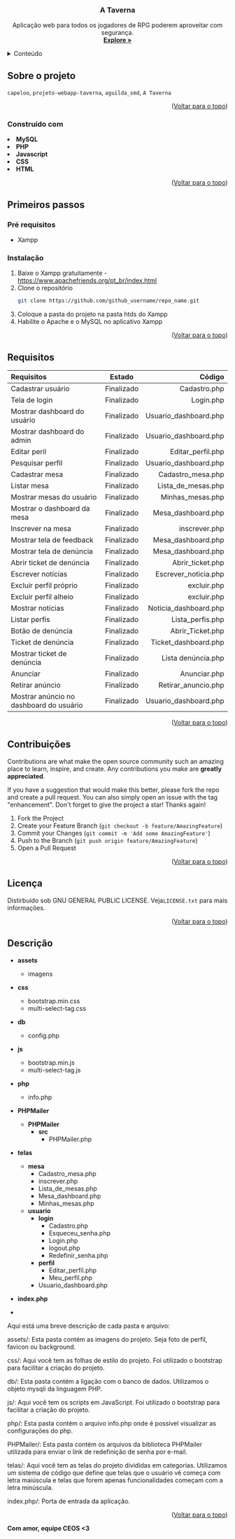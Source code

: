 <!-- Improved compatibility of back to top link: See: https://github.com/othneildrew/Best-README-Template/pull/73 -->
<a name="readme-top"></a>
<!--
*** Thanks for checking out the Best-README-Template. If you have a suggestion
*** that would make this better, please fork the repo and create a pull request
*** or simply open an issue with the tag "enhancement".
*** Don't forget to give the project a star!
*** Thanks again! Now go create something AMAZING! :D
-->



<!-- PROJECT SHIELDS -->
<!--
*** I'm using markdown "reference style" links for readability.
*** Reference links are enclosed in brackets [ ] instead of parentheses ( ).
*** See the bottom of this document for the declaration of the reference variables
*** for contributors-url, forks-url, etc. This is an optional, concise syntax you may use.
*** https://www.markdownguide.org/basic-syntax/#reference-style-links
-->




<!-- PROJECT LOGO -->
<br />
<div align="center">
  <a href="https://github.com/capeloo/projeto-webapp-taverna">
  </a>

<h3 align="center">A Taverna</h3>

  <p align="center">
    Aplicação web para todos os jogadores de RPG poderem aproveitar com segurança.
    <br />
    <a href="https://github.com/capeloo/projeto-webapp-taverna"><strong>Explore »</strong></a>
    <br />
  </p>
</div>



<!-- TABLE OF CONTENTS -->
<details>
  <summary>Conteúdo</summary>
  <ol>
    <li>
      <a href="#about-the-project">Sobre o projeto</a>
      <ul>
        <li><a href="#construído-com">Construído com</a></li>
      </ul>
    </li>
    <li>
      <a href="#Primeiros-passos">Primeiros passos</a>
      <ul>
        <li><a href="#pré-requisitos">Pré requisitos</a></li>
        <li><a href="#instalação">Instalação</a></li>
      </ul>
    </li>
    <li><a href="#requisitos">Requisitos</a></li>
    <li><a href="#contribuições">Contribuições</a></li>
    <li><a href="#licença">Liceça</a></li>
    <li><a href="#descrição">Descrição</a></li>
  </ol>
</details>



<!-- ABOUT THE PROJECT -->
## Sobre o projeto

 `capeloo`, `projeto-webapp-taverna`, `aguilda_smd`, `A Taverna`

<p align="right">(<a href="#readme-top">Voltar para o topo</a>)</p>



### Construído com

<li><b>MySQL</b></li>
<li><b>PHP</b></li>
<li><b>Javascript</b></li>
<li><b>CSS</b></li>
<li><b>HTML</b></li>



<p align="right">(<a href="#readme-top">Voltar para o topo</a>)</p>



<!-- GETTING STARTED -->
## Primeiros passos

### Pré requisitos 

* Xampp 

### Instalação

1. Baixe o Xampp gratuitamente - https://www.apachefriends.org/pt_br/index.html
2. Clone o repositório
   ```sh
   git clone https://github.com/github_username/repo_name.git
   ```
3. Coloque a pasta do projeto na pasta htds do Xampp 
4. Habilite o Apache e o MySQL no aplicativo Xampp

<p align="right">(<a href="#readme-top">Voltar para o topo</a>)</p>


<!-- ROADMAP -->
## Requisitos

| Requisitos   | Estado         | Código        |
| :---         |     :---:      |          ---: |
| Cadastrar usuário   | Finalizado     |  Cadastro.php   |
| Tela de login     | Finalizado     | Login.php      |
| Mostrar dashboard do usuário  | Finalizado       | Usuario_dashboard.php      |
| Mostrar dashboard do admin  | Finalizado        | Usuario_dashboard.php      |
| Editar peril   | Finalizado       | Editar_perfil.php     |
| Pesquisar perfil | Finalizado        | Usuario_dashboard.php     |
| Cadastrar mesa  | Finalizado       | Cadastro_mesa.php      |
| Listar mesa | Finalizado      | Lista_de_mesas.php    |
| Mostrar mesas do usuário  | Finalizado      | Minhas_mesas.php    |
| Mostrar o dashboard da mesa | Finalizado      | Mesa_dashboard.php    |
| Inscrever na mesa  | Finalizado       | inscrever.php      |
| Mostrar tela de feedback    | Finalizado      | Mesa_dashboard.php     |
| Mostrar tela de denúncia     | Finalizado        | Mesa_dashboard.php      |
| Abrir ticket de denúncia  | Finalizado       | Abrir_ticket.php      |
| Escrever notícias  | Finalizado     | Escrever_noticia.php    |
| Excluir perfil próprio  | Finalizado     | excluir.php |
| Excluir perfil alheio   | Finalizado     | excluir.php   |
| Mostrar notícias   | Finalizado       | Noticia_dashboard.php   |
| Listar perfis  | Finalizado     | Lista_perfis.php    |
| Botão de denúncia  | Finalizado       | Abrir_Ticket.php   |
| Ticket de denúncia  | Finalizado        | Ticket_dashboard.php     |
| Mostrar ticket de denúncia  | Finalizado        | Lista denúncia.php  |
| Anunciar | Finalizado         | Anunciar.php    |
| Retirar anúncio| Finalizado       | Retirar_anuncio.php   |
| Mostrar anúncio no dashboard do usuário | Finalizado       | Usuario_dashboard.php     |



<p align="right">(<a href="#readme-top">Voltar para o topo</a>)</p>



<!-- CONTRIBUTING -->
## Contribuições

Contributions are what make the open source community such an amazing place to learn, inspire, and create. Any contributions you make are **greatly appreciated**.

If you have a suggestion that would make this better, please fork the repo and create a pull request. You can also simply open an issue with the tag "enhancement".
Don't forget to give the project a star! Thanks again!

1. Fork the Project
2. Create your Feature Branch (`git checkout -b feature/AmazingFeature`)
3. Commit your Changes (`git commit -m 'Add some AmazingFeature'`)
4. Push to the Branch (`git push origin feature/AmazingFeature`)
5. Open a Pull Request

<p align="right">(<a href="#readme-top">Voltar para o topo</a>)</p>



<!-- LICENSE -->
## Licença

Distirbuído sob GNU GENERAL PUBLIC LICENSE. Veja`LICENSE.txt` para mais informações.

<p align="right">(<a href="#readme-top">Voltar para o topo</a>)</p>


## Descrição

- **assets**
    - imagens
- **css**
    - bootstrap.min.css
    - multi-select-tag.css
- **db**
    - config.php
- **js**
    - bootstrap.min.js
    - multi-select-tag.js
- **php**
    - info.php
- **PHPMailer**
    - **PHPMailer**
        - **src**
            - PHPMailer.php
- **telas**
    - **mesa**
        - Cadastro_mesa.php
        - inscrever.php
        - Lista_de_mesas.php
        - Mesa_dashboard.php
        - Minhas_mesas.php
    - **usuario**
        - **login**
            - Cadastro.php
            - Esqueceu_senha.php
            - Login.php
            - logout.php
            - Redefinir_senha.php
        - **perfil**
            - Editar_perfil.php
            - Meu_perfil.php
        - Usuario_dashboard.php
- **index.php**

- 

Aqui está uma breve descrição de cada pasta e arquivo:

assets/: Esta pasta contém as imagens do projeto. Seja foto de perfil, favicon ou background.

css/: Aqui você tem as folhas de estilo do projeto. Foi utilizado o bootstrap para facilitar a criação do projeto.

db/: Esta pasta contém a ligação com o banco de dados. Utilizamos o objeto mysqli da linguagem PHP.

js/: Aqui você tem os scripts em JavaScript. Foi utilizado o bootstrap para facilitar a criação do projeto.

php/: Esta pasta contém o arquivo info.php onde é possível visualizar as configurações do php.

PHPMailer/: Esta pasta contém os arquivos da biblioteca PHPMailer utilizada para enviar o link de redefinição de senha por e-mail.

telas/: Aqui você tem as telas do projeto divididas em categorias. Utilizamos um sistema de código que define que telas que o usuário vê começa com letra maiúscula e telas que forem apenas funcionalidades começam com a letra minúscula.

index.php/: Porta de entrada da aplicação.

<p align="right">(<a href="#readme-top">Voltar para o topo</a>)</p>

**Com amor, equipe CEOS <3**
















